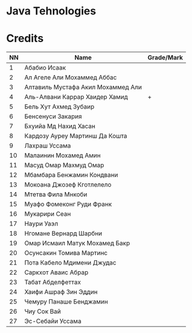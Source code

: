 # Java Tehnologies
# Credits

| NN | Name                                | Grade/Mark |
|----|-------------------------------------|------------|
| 1  | Абабио Исаак                        |            |
| 2  | Ал Агеле Али Мохаммед Аббас         |            |
| 3  | Алтавиль Мустафа Акил Мохаммед Али  |            |
| 4  | Аль-Алвани Каррар Хаидер Хамид      |  +         |
| 5  | Бель Хут Ахмед Зубаир               |            |
| 6  | Бенсенуси Закария                   |            |
| 7  | Бхуийа Мд Нахид Хасан               |            |
| 8  | Кардозу Ауреу Мартинш Да Кошта      |            |
| 9  | Лахраш Уссама                       |            |
| 10 | Малаинин Мохамед Амин               |            |
| 11 | Масуд Омар Махмуд Омар              |            |
| 12 | Мбамбара Бенжамин Кондвани          |            |
| 13 | Мокоана Джозеф Кготлелело           |            |
| 14 | Мтетва Фила Мнкоби                  |            |
| 15 | Муафо Фомеконг Руди Франк           |            |
| 16 | Мукарири Сеан                       |            |
| 17 | Наури Уаэл                          |            |
| 18 | Нгомане Вернард Шарбни              |            |
| 19 | Омар Исмаил Матук Мохамед Бакр      |            |
| 20 | Осунсакин Томива Мартинс            |            |
| 21 | Пота Кабело Мдимени Джудас          |            |
| 22 | Саркхот Аваис Абрар                 |            |
| 23 | Табат Абделфеттах                   |            |
| 24 | Хаифи Ашраф Зин Эддин               |            |
| 25 | Чемуру Панаше Бенджамин             |            |
| 26 | Чиу Сок Вай                         |            |
| 27 | Эс-Себайи Уссама                    |            |
